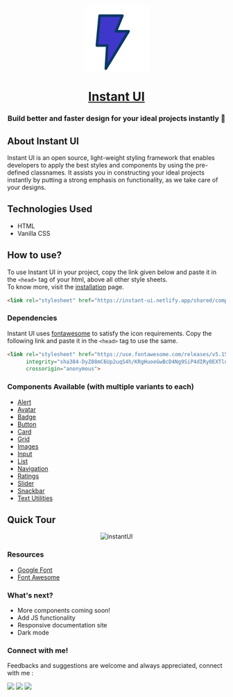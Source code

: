 <div align="center">
  <img src="assets/logo.svg" height="150" width="150" alt="instant-ui logo"/>
  
# [Instant UI](https://instant-ui.netlify.app/)
  <h3>Build better and faster design for your ideal projects instantly 🚀</h3>
</div>

## About Instant UI

Instant UI is an open source, light-weight styling framework that enables developers to apply the best styles and components by using the pre-defined classnames. It assists you in constructing your ideal projects instantly by putting a strong emphasis on functionality, as we take care of your designs.

## Technologies Used
  - HTML
  - Vanilla CSS

## How to use?
To use Instant UI in your project, copy the link given below and paste it in the `<head>` tag of your html, above all other style sheets. <br/>
To know more, visit the [installation](https://instant-ui.netlify.app/getting%20started/introduction.html) page.
 
```html
<link rel="stylesheet" href="https://instant-ui.netlify.app/shared/components.css">
```

### Dependencies
Instant UI uses [fontawesome](https://fontawesome.com/) to satisfy the icon requirements. Copy the following link and paste it in the `<head>` tag to use the same.

```html
<link rel="stylesheet" href="https://use.fontawesome.com/releases/v5.15.4/css/all.css"
      integrity="sha384-DyZ88mC6Up2uqS4h/KRgHuoeGwBcD4Ng9SiP4dIRy0EXTlnuz47vAwmeGwVChigm" 
      crossorigin="anonymous">
```
### Components Available (with multiple variants to each)
- [Alert](https://instant-ui.netlify.app/components/alert/alert.html)
- [Avatar](https://instant-ui.netlify.app/components/avatar/avatar.html)
- [Badge](https://instant-ui.netlify.app/components/badges/badges.html)
- [Button](https://instant-ui.netlify.app/components/button/button.html)
- [Card](https://instant-ui.netlify.app/components/card/card.html)
- [Grid](https://instant-ui.netlify.app/components/grid/grid.html)
- [Images](https://instant-ui.netlify.app/components/image/image.html)
- [Input](https://instant-ui.netlify.app/components/input/input.html)
- [List](https://instant-ui.netlify.app/components/list/list.html)
- [Navigation](https://instant-ui.netlify.app/components/navigation/navigation.html)
- [Ratings](https://instant-ui.netlify.app/components/rating/rating.html)
- [Slider](https://instant-ui.netlify.app/components/slider/slider.html)
- [Snackbar](https://instant-ui.netlify.app/components/snackbar/snackbar.html)
- [Text Utilities](https://instant-ui.netlify.app/components/text-utilities/text-utilities.html)

## Quick Tour

<div align="center">
  
![instantUI](https://user-images.githubusercontent.com/55877612/155256099-65d70ee4-cde7-4516-a922-f91c3c5a8676.gif)
  
</div>

### Resources
- [Google Font](https://fonts.google.com/)
- [Font Awesome](https://fontawesome.com/)

### What's next?
- More components coming soon!
- Add JS functionality
- Responsive documentation site
- Dark mode

### Connect with me!
Feedbacks and suggestions are welcome and always appreciated, connect with me :

<a href="https://twitter.com/SubhamC_14" target="_blank"><img src="https://img.shields.io/badge/Twitter-1DA1F2?style=for-the-badge&logo=twitter&logoColor=white"/></a>
<a href="https://www.linkedin.com/in/subham-choudhury/" target="_blank"><img src="https://img.shields.io/badge/LinkedIn-0077B5?style=for-the-badge&logo=linkedin&logoColor=white"/></a>
<a href="https://github.com/SubhamChoudhury" target="_blank"><img src="https://img.shields.io/badge/github-%2324292e.svg?&style=for-the-badge&logo=github&logoColor=white"/>
</a>
